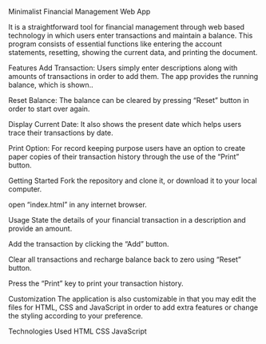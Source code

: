 Minimalist Financial Management Web App

It is a straightforward tool for financial management through web based technology in which users enter transactions and maintain a balance. This program consists of essential functions like entering the account statements, resetting, showing the current data, and printing the document.



Features
Add Transaction: Users simply enter descriptions along with amounts of transactions in order to add them. The app provides the running balance, which is shown..

Reset Balance: The balance can be cleared by pressing “Reset” button in order to start over again.

Display Current Date: It also shows the present date which helps users trace their transactions by date.

Print Option: For record keeping purpose users have an option to create paper copies of their transaction history through the use of the “Print” button.

Getting Started
Fork the repository and clone it, or download it to your local computer.

open “index.html” in any internet browser.

Usage
State the details of your financial transaction in a description and provide an amount.

Add the transaction by clicking the “Add” button.

Clear all transactions and recharge balance back to zero using “Reset” button.

Press the “Print” key to print your transaction history.

Customization
The application is also customizable in that you may edit the files for HTML, CSS and JavaScript in order to add extra features or change the styling according to your preference.

Technologies Used
HTML
CSS
JavaScript
